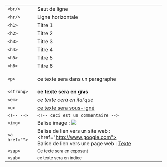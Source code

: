 
|               |                                                                                                                                             |
| ------------- | ------------------------------------------------------------------------------------------------------------------------------------------- |
| `<br/>`       | Saut de ligne                                                                                                                               |
| `<hr/>`       | Ligne horizontale                                                                                                                           |
| `<h1>`        | Titre 1                                                                                                                                     |
| `<h2>`        | Titre 2                                                                                                                                     |
| `<h3>`        | Titre 3                                                                                                                                     |
| `<h4>`        | Titre 4                                                                                                                                     |
| `<h5>`        | Titre 5                                                                                                                                     |
| `<h6>`        | Titre 6                                                                                                                                     |
| `<p>`         | <p> ce texte sera dans un paragraphe <p/>                                                                                                   |
| `<strong>`    | <strong> ce texte sera en gras </strong>                                                                                                    |
| `<em>`        | <em> ce texte cera en italique </em>                                                                                                        |
| `<u>`         | <u> ce texte sera sous-ligné </u>                                                                                                           |
| `<!-- -->`    | `<!-- ceci est un commentaire -->`                                                                                                          |
| `<img>`       | Balise image : <img src="image/logo.gif">                                                                                                   |
| `<a href="">` | Balise de lien vers un site web : <href="http://www.google.com"><br>Balise de lien vers une page web : <a href="nousjoindre.html">Texte</a> |
| `<sup>`       | <sup> Ce texte sera en exposant </sup>                                                                                                      |
| `<sub>`       | <sub> ce texte sera en indice </sub>                                                                                                        |
